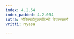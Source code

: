 ```yaml
---
index: 4.2.54
index_padded: 4.2.054
sutra: भौरिक्याद्यैषुकार्यादिभ्यो विघल्भक्तलौ
vritti: nyasa

---
```

